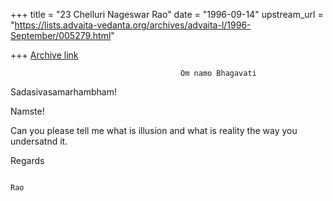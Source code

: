 +++
title = "23 Chelluri Nageswar Rao"
date = "1996-09-14"
upstream_url = "https://lists.advaita-vedanta.org/archives/advaita-l/1996-September/005279.html"

+++
[Archive link](https://lists.advaita-vedanta.org/archives/advaita-l/1996-September/005279.html)

                                          Om namo Bhagavati
Sadasivasamarhambham!

Namste!

Can you please tell me what is illusion and what is reality the way you
undersatnd it.

Regards






                                                                          Rao


